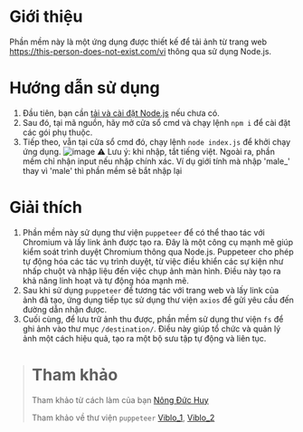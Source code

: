 # Giới thiệu
  Phần mềm này là một ứng dụng được thiết kế để tải ảnh từ trang web https://this-person-does-not-exist.com/vi thông qua sử dụng Node.js.

# Hướng dẫn sử dụng
1. Đầu tiên, bạn cần [tải và cài đặt Node.js](https://nodejs.org/en/download) nếu chưa có.
2. Sau đó, tại mã nguồn, hãy mở cửa sổ cmd và chạy lệnh `npm i` để cài đặt các gói phụ thuộc.
3. Tiếp theo, vẫn tại cửa sổ cmd đó, chạy lệnh `node index.js` để khởi chạy ứng dụng.
   ![image](https://github.com/HuyHKr/PhantomFaces/assets/148759236/59d6e084-4da5-4ead-8190-10638fabefdf)
⚠️ Lưu ý: khi nhập, tắt tiếng việt. Ngoài ra, phần mềm chỉ nhận input nếu nhập chính xác. Ví dụ giới tính mà nhập 'male_' thay vì 'male' thì phần mềm sẽ bắt nhập lại


# Giải thích
  1. Phần mềm này sử dụng thư viện `puppeteer` để có thể thao tác với Chromium và lấy link ảnh được tạo ra. Đây là một công cụ mạnh mẽ giúp kiểm soát trình duyệt Chromium thông qua Node.js. Puppeteer cho phép tự động hóa các tác vụ trình duyệt, từ việc điều khiển các sự kiện như nhấp chuột và nhập liệu đến việc chụp ảnh màn hình. Điều này tạo ra khả năng linh hoạt và tự động hóa mạnh mẽ.
  2. Sau khi sử dụng `puppeteer` để tương tác với trang web và lấy link của ảnh đã tạo, ứng dụng tiếp tục sử dụng thư viện `axios` để gửi yêu cầu đến đường dẫn nhận được.
  3. Cuối cùng, để lưu trữ ảnh thu được, phần mềm sử dụng thư viện `fs` để ghi ảnh vào thư mục `/destination/`. Điều này giúp tổ chức và quản lý ảnh một cách hiệu quả, tạo ra một bộ sưu tập tự động và liên tục.

> # Tham khảo
> Tham khảo từ cách làm của bạn  [Nông Đức Huy](https://github.com/DBCB11/Crawl_picture_project_1)
> 
> Tham khảo về thư viện `puppeteer`  [Viblo_1](https://viblo.asia/p/nghich-ngom-voi-puppeteer-Qbq5Q3j4ZD8), [Viblo_2](https://viblo.asia/p/crawl-website-su-dung-nodejs-va-puppeteer-phan-1-L4x5xv2wZBM)

